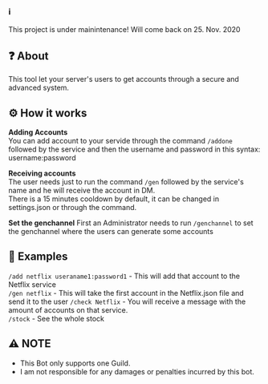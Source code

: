 ### ℹ
This project is under mainintenance! Will come back on 25. Nov. 2020

## ❓ About
This tool let your server's users to get accounts through a secure and advanced system.    

## ⚙️ How it works
**Adding Accounts**  
You can add account to your servide through the command `/addone` followed by the service and then the username and password in this syntax: username:password
  
**Receiving accounts**  
The user needs just to run the command `/gen` followed by the service's name and he will receive the account in DM.  
There is a 15 minutes cooldown by default, it can be changed in settings.json or through the command.

**Set the genchannel**
First an Administrator needs to run `/genchannel` to set the genchannel where the users can generate some accounts

## 🐾 Examples
`/add netflix useraname1:password1` - This will add that account to the Netflix service  
`/gen netflix` - This will take the first account in the Netflix.json file and send it to the user 
`/check Netflix` - You will receive a message with the amount of accounts on that service.  
`/stock` - See the whole stock

## ⚠ NOTE
- This Bot only supports one Guild.
- I am not responsible for any damages or penalties incurred by this bot.
